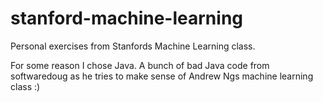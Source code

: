 # stanford-machine-learning
Personal exercises from Stanfords Machine Learning class.

For some reason I chose Java. A bunch of bad Java code from softwaredoug as he tries to make sense of Andrew Ngs machine learning class :)

